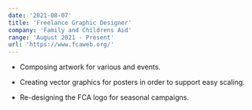 ```yaml
---
date: '2021-08-07'
title: 'Freelance Graphic Designer'
company: 'Family and Childrens Aid'
range: 'August 2021 - Present'
url: 'https://www.fcaweb.org/'
---
```


- Composing artwork for various and events.

- Creating vector graphics for posters in order to support easy scaling.

- Re-designing the FCA logo for seasonal campaigns.
